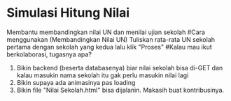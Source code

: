 # Simulasi Hitung Nilai
Membantu membandingkan nilai UN dan menilai ujian sekolah
#Cara menggunakan (Membandingkan Nilai UN)
Tuliskan rata-rata UN sekolah pertama dengan sekolah yang kedua lalu klik "Proses"
#Kalau mau ikut berkolaborasi, tugasnya apa?
1. Bikin backend (beserta databasenya) biar nilai sekolah bisa di-GET dan kalau masukin nama sekolah itu gak perlu masukin nilai lagi
2. Bikin supaya ada animasinya pas loading
3. Bikin file "Nilai Sekolah.html" bisa dijalanin.
Makasih buat kontribusinya.
